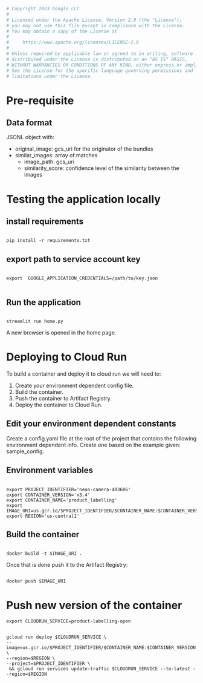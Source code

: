 ```python
# Copyright 2023 Google LLC
#
# Licensed under the Apache License, Version 2.0 (the "License");
# you may not use this file except in compliance with the License.
# You may obtain a copy of the License at
#
#     https://www.apache.org/licenses/LICENSE-2.0
#
# Unless required by applicable law or agreed to in writing, software
# distributed under the License is distributed on an "AS IS" BASIS,
# WITHOUT WARRANTIES OR CONDITIONS OF ANY KIND, either express or implied.
# See the License for the specific language governing permissions and
# limitations under the License.
``` 

# Pre-requisite

## Data format

JSONL object with:
- original_image: gcs_uri for the originator of the bundles
- similar_images: array of matches
    - image_path: gcs_uri
    - similarity_score: confidence level of the similarity between the images

# Testing the application locally

## install requirements

```shell

pip install -r requirements.txt 

```

## export path to service account key 

```shell

export  GOOGLE_APPLICATION_CREDENTIALS=/path/to/key.json


```

## Run the application

```shell

streamlit run home.py 

```

A new browser is opened in the home page.

# Deploying to Cloud Run

To build a container and deploy it to cloud run we will need to: 

1. Create your environment dependent config file.
2. Build the container.
3. Push the container to Artifact Registry.
4. Deploy the container to Cloud Run.


## Edit your environment dependent constants

Create a config.yaml file at the root of the project that contains the following environment dependent info. Create one based on the example given: sample_config.


## Environment variables

```shell

export PROJECT_IDENTIFIER='neon-camera-403606'
export CONTAINER_VERSION='v3.4'
export CONTAINER_NAME='product_labelling'
export IMAGE_URI=us.gcr.io/$PROJECT_IDENTIFIER/$CONTAINER_NAME:$CONTAINER_VERSION
export REGION='us-central1'

```

## Build the container
```shell

docker build -t $IMAGE_URI .

```
Once that is done push it to the Artifact Registry: 

```shell

docker push $IMAGE_URI

```

# Push new version of the container

```shell
export CLOUDRUN_SERVICE=product-labelling-open
```

```shell

gcloud run deploy $CLOUDRUN_SERVICE \
--image=us.gcr.io/$PROJECT_IDENTIFIER/$CONTAINER_NAME:$CONTAINER_VERSION \
--region=$REGION \
--project=$PROJECT_IDENTIFIER \
 && gcloud run services update-traffic $CLOUDRUN_SERVICE --to-latest --region=$REGION
 
```
